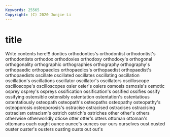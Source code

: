 ```yaml
---
Keywords: 25565
Copyright: (C) 2020 Junjie Li
---
```


# title

Write contents here!!!
dontics 
orthodontics's 
orthodontist 
orthodontist's 
orthodontists 
orthodox
orthodoxies 
orthodoxy 
orthodoxy's 
orthogonal 
orthogonality 
orthographic 
orthographies 
orthography 
orthography's 
orthopaedic
orthopaedics 
orthopaedics's 
orthopaedist 
orthopaedist's 
orthopaedists 
oscillate 
oscillated 
oscillates 
oscillating 
oscillation
oscillation's 
oscillations 
oscillator 
oscillator's 
oscillators 
oscilloscope 
oscilloscope's 
oscilloscopes 
osier 
osier's
osiers 
osmosis 
osmosis's 
osmotic 
osprey 
osprey's 
ospreys 
ossification 
ossification's 
ossified
ossifies 
ossify 
ossifying 
ostensible 
ostensibly 
ostentation 
ostentation's 
ostentatious 
ostentatiously 
osteopath
osteopath's 
osteopaths 
osteopathy 
osteopathy's 
osteoporosis 
osteoporosis's 
ostracise 
ostracised 
ostracises 
ostracising
ostracism 
ostracism's 
ostrich 
ostrich's 
ostriches 
other 
other's 
others 
otherwise 
otherworldly
otiose 
otter 
otter's 
otters 
ottoman 
ottoman's 
ottomans 
ouch 
ought 
ounce
ounce's 
ounces 
our 
ours 
ourselves 
oust 
ousted 
ouster 
ouster's 
ousters
ousting 
ousts 
out 
out's 
